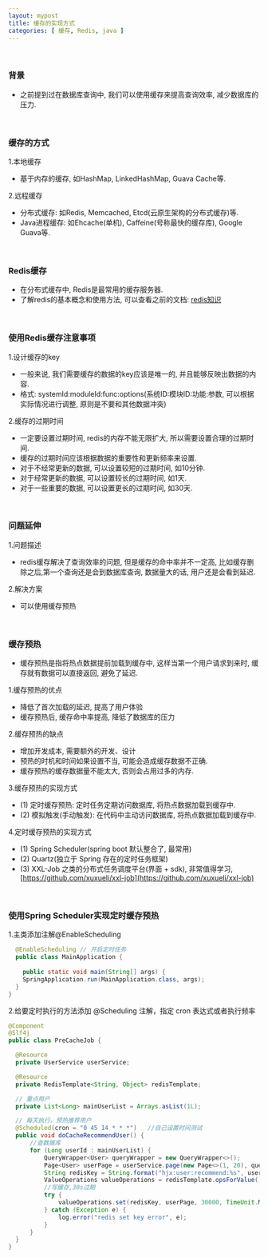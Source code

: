 ```yaml
---
layout: mypost
title: 缓存的实现方式
categories: [ 缓存, Redis, java ]
---
```


<br>

### 背景

- 之前提到过在数据库查询中, 我们可以使用缓存来提高查询效率, 减少数据库的压力.

<br>

### 缓存的方式

1.本地缓存

- 基于内存的缓存, 如HashMap, LinkedHashMap, Guava Cache等.

2.远程缓存

- 分布式缓存: 如Redis, Memcached, Etcd(云原生架构的分布式缓存)等.
- Java进程缓存: 如Ehcache(单机), Caffeine(号称最快的缓存库), Google Guava等.

<br>

### Redis缓存

- 在分布式缓存中, Redis是最常用的缓存服务器.
- 了解redis的基本概念和使用方法,
  可以查看之前的文档: [redis知识](https://han-gr.github.io/posts/2024/09/14/redis%E7%9F%A5%E8%AF%86.html)

<br>

### 使用Redis缓存注意事项

1.设计缓存的key

- 一般来说, 我们需要缓存的数据的key应该是唯一的, 并且能够反映出数据的内容.
- 格式: systemId:moduleId:func:options(系统ID:模块ID:功能:参数, 可以根据实际情况进行调整,
  原则是不要和其他数据冲突)

2.缓存的过期时间

- 一定要设置过期时间, redis的内存不能无限扩大, 所以需要设置合理的过期时间.
- 缓存的过期时间应该根据数据的重要性和更新频率来设置.
- 对于不经常更新的数据, 可以设置较短的过期时间, 如10分钟.
- 对于经常更新的数据, 可以设置较长的过期时间, 如1天.
- 对于一些重要的数据, 可以设置更长的过期时间, 如30天.

<br>

### 问题延伸

1.问题描述

- redis缓存解决了查询效率的问题, 但是缓存的命中率并不一定高, 比如缓存删除之后,第一个查询还是会到数据库查询, 数据量大的话,
  用户还是会看到延迟.

2.解决方案

- 可以使用缓存预热

<br>

### 缓存预热

- 缓存预热是指将热点数据提前加载到缓存中, 这样当第一个用户请求到来时, 缓存就有数据可以直接返回, 避免了延迟.

1.缓存预热的优点

- 降低了首次加载的延迟, 提高了用户体验
- 缓存预热后, 缓存命中率提高, 降低了数据库的压力

2.缓存预热的缺点

- 增加开发成本, 需要额外的开发、设计
- 预热的时机和时间如果设置不当, 可能会造成缓存数据不正确.
- 缓存预热的缓存数据量不能太大, 否则会占用过多的内存.

3.缓存预热的实现方式

- (1) 定时缓存预热: 定时任务定期访问数据库, 将热点数据加载到缓存中.
- (2) 模拟触发(手动触发): 在代码中主动访问数据库, 将热点数据加载到缓存中.

4.定时缓存预热的实现方式

- (1) Spring Scheduler(spring boot 默认整合了, 最常用)
- (2) Quartz(独立于 Spring 存在的定时任务框架)
- (3) XXL-Job 之类的分布式任务调度平台(界面 + sdk),
  非常值得学习, [https://github.com/xuxueli/xxl-job](https://github.com/xuxueli/xxl-job)

<br>

### 使用Spring Scheduler实现定时缓存预热

1.主类添加注解@EnableScheduling

```java
  @EnableScheduling // 开启定时任务
  public class MainApplication {
  
    public static void main(String[] args) {
    SpringApplication.run(MainApplication.class, args);
  }
}
```

2.给要定时执行的方法添加 @Scheduling 注解，指定 cron 表达式或者执行频率

```java
@Component
@Slf4j
public class PreCacheJob {

  @Resource
  private UserService userService;

  @Resource
  private RedisTemplate<String, Object> redisTemplate;

  // 重点用户
  private List<Long> mainUserList = Arrays.asList(1L);

  // 每天执行，预热推荐用户
  @Scheduled(cron = "0 45 14 * * *")   //自己设置时间测试
  public void doCacheRecommendUser() {
      //查数据库
      for (Long userId : mainUserList) {
          QueryWrapper<User> queryWrapper = new QueryWrapper<>();
          Page<User> userPage = userService.page(new Page<>(1, 20), queryWrapper);
          String redisKey = String.format("hjx:user:recommend:%s", userId);
          ValueOperations valueOperations = redisTemplate.opsForValue();
          //写缓存,30s过期
          try {
              valueOperations.set(redisKey, userPage, 30000, TimeUnit.MILLISECONDS);
          } catch (Exception e) {
              log.error("redis set key error", e);
          }
      }
  }
}
``` 
    
